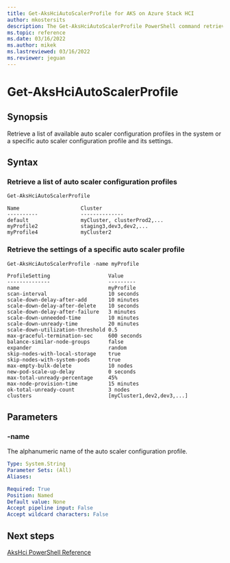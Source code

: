 ```yaml
---
title: Get-AksHciAutoScalerProfile for AKS on Azure Stack HCI
author: mkostersits
description: The Get-AksHciAutoScalerProfile PowerShell command retrieves a list of auto scaler configuration profiles or a specific auto scaler profile and its settings.
ms.topic: reference
ms.date: 03/16/2022
ms.author: mikek 
ms.lastreviewed: 03/16/2022
ms.reviewer: jeguan
---
```


# Get-AksHciAutoScalerProfile

## Synopsis
Retrieve a list of available auto scaler configuration profiles in the system or a specific auto scaler configuration profile and its settings.

## Syntax

### Retrieve a list of auto scaler configuration profiles
```powershell
Get-AksHciAutoScalerProfile
```

```output
Name                    Cluster
----------              --------------
default                 myCluster, clusterProd2,...
myProfile2              staging3,dev3,dev2,...
myProfile4              myCluster2
```

### Retrieve the settings of a specific auto scaler profile
```powershell
Get-AksHciAutoScalerProfile -name myProfile
```

```output
ProfileSetting                   Value
--------------                   ---------
name                             myProfile
scan-interval                    10 seconds
scale-down-delay-after-add       10 minutes
scale-down-delay-after-delete    10 seconds
scale-down-delay-after-failure   3 minutes 
scale-down-unneeded-time         10 minutes
scale-down-unready-time          20 minutes
scale-down-utilization-threshold 0.5
max-graceful-termination-sec     600 seconds
balance-similar-node-groups      false     
expander                         random 
skip-nodes-with-local-storage    true
skip-nodes-with-system-pods      true 
max-empty-bulk-delete            10 nodes  
new-pod-scale-up-delay           0 seconds
max-total-unready-percentage     45%
max-node-provision-time          15 minutes      
ok-total-unready-count           3 nodes   
clusters                         [myCluster1,dev2,dev3,...]
```
## Parameters

### -name
The alphanumeric name of the auto scaler configuration profile.

```yaml
Type: System.String
Parameter Sets: (All)
Aliases:

Required: True
Position: Named
Default value: None
Accept pipeline input: False
Accept wildcard characters: False
```

## Next steps

[AksHci PowerShell Reference](index.md)